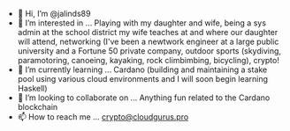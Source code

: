 - 👋 Hi, I’m @jalinds89
- 👀 I’m interested in ... Playing with my daughter and wife, being a sys admin at the school district my wife teaches at and where our daughter will attend, networking (I've been a newtwork engineer at a large public university and a Fortune 50 private company, outdoor sports (skydiving, paramotoring, canoeing, kayaking, rock climbimbing, bicycling), crypto! 
- 🌱 I’m currently learning ... Cardano (building and maintaining a stake pool using various cloud environments and I will soon begin learning Haskell)
- 💞️ I’m looking to collaborate on ... Anything fun related to the Cardano blockchain
- 📫 How to reach me ... crypto@cloudgurus.pro

<!---
jalinds89/jalinds89 is a ✨ special ✨ repository because its `README.md` (this file) appears on your GitHub profile.
You can click the Preview link to take a look at your changes.
--->

